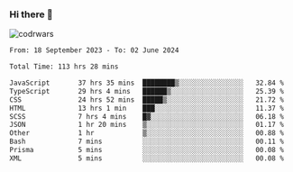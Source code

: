 ### Hi there 👋


![codrwars](https://www.codewars.com/users/rsschool_c9af20f58c35c696/badges/micro) 

<!--START_SECTION:waka-->

```txt
From: 18 September 2023 - To: 02 June 2024

Total Time: 113 hrs 28 mins

JavaScript       37 hrs 35 mins  ████████▒░░░░░░░░░░░░░░░░   32.84 %
TypeScript       29 hrs 4 mins   ██████▒░░░░░░░░░░░░░░░░░░   25.39 %
CSS              24 hrs 52 mins  █████▒░░░░░░░░░░░░░░░░░░░   21.72 %
HTML             13 hrs 1 min    ███░░░░░░░░░░░░░░░░░░░░░░   11.37 %
SCSS             7 hrs 4 mins    █▓░░░░░░░░░░░░░░░░░░░░░░░   06.18 %
JSON             1 hr 20 mins    ▒░░░░░░░░░░░░░░░░░░░░░░░░   01.17 %
Other            1 hr            ▒░░░░░░░░░░░░░░░░░░░░░░░░   00.88 %
Bash             7 mins          ░░░░░░░░░░░░░░░░░░░░░░░░░   00.11 %
Prisma           5 mins          ░░░░░░░░░░░░░░░░░░░░░░░░░   00.08 %
XML              5 mins          ░░░░░░░░░░░░░░░░░░░░░░░░░   00.08 %
```

<!--END_SECTION:waka-->
